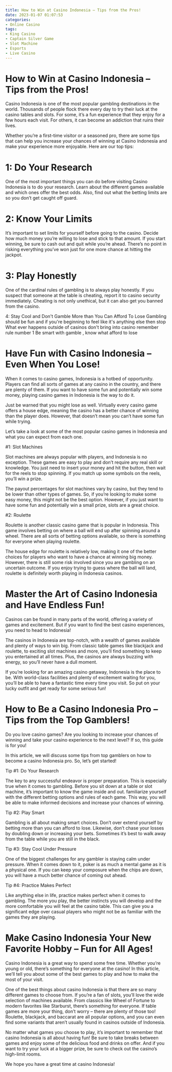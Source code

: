 ```yaml
---
title: How to Win at Casino Indonesia – Tips from the Pros!
date: 2023-01-07 01:07:53
categories:
- Online Casino
tags:
- King Casino
- Captain Silver Game
- Slot Machine
- Esports
- Live Casino
---
```



#  How to Win at Casino Indonesia – Tips from the Pros!

Casino Indonesia is one of the most popular gambling destinations in the world. Thousands of people flock there every day to try their luck at the casino tables and slots. For some, it’s a fun experience that they enjoy for a few hours each visit. For others, it can become an addiction that ruins their lives.

Whether you’re a first-time visitor or a seasoned pro, there are some tips that can help you increase your chances of winning at Casino Indonesia and make your experience more enjoyable. Here are our top tips:

# 1: Do Your Research

One of the most important things you can do before visiting Casino Indonesia is to do your research. Learn about the different games available and which ones offer the best odds. Also, find out what the betting limits are so you don’t get caught off guard.

# 2: Know Your Limits

It’s important to set limits for yourself before going to the casino. Decide how much money you’re willing to lose and stick to that amount. If you start winning, be sure to cash out and quit while you’re ahead. There’s no point in risking everything you’ve won just for one more chance at hitting the jackpot.

# 3: Play Honestly

One of the cardinal rules of gambling is to always play honestly. If you suspect that someone at the table is cheating, report it to casino security immediately. Cheating is not only unethical, but it can also get you banned from the casino.



4: Stay Cool and Don't Gamble More than You Can Afford To Lose Gambling should be fun and if you're beginning to feel like it's anything else then stop What ever happens outside of casinos don't bring into casino remember rule number 1 Be smart with gamble , know what afford to lose

#  Have Fun with Casino Indonesia – Even When You Lose!

When it comes to casino games, Indonesia is a hotbed of opportunity. Players can find all sorts of games at any casino in the country, and there are plenty of them. If you want to have some fun and potentially win some money, playing casino games in Indonesia is the way to do it.

Just be warned that you might lose as well. Virtually every casino game offers a house edge, meaning the casino has a better chance of winning than the player does. However, that doesn’t mean you can’t have some fun while trying.

Let’s take a look at some of the most popular casino games in Indonesia and what you can expect from each one.

#1: Slot Machines

Slot machines are always popular with players, and Indonesia is no exception. These games are easy to play and don’t require any real skill or knowledge. You just need to insert your money and hit the button, then wait for the reels to stop spinning. If you match up some symbols on the reels, you’ll win a prize.

The payout percentages for slot machines vary by casino, but they tend to be lower than other types of games. So, if you’re looking to make some easy money, this might not be the best option. However, if you just want to have some fun and potentially win a small prize, slots are a great choice.

#2: Roulette

Roulette is another classic casino game that is popular in Indonesia. This game involves betting on where a ball will end up after spinning around a wheel. There are all sorts of betting options available, so there is something for everyone when playing roulette.

The house edge for roulette is relatively low, making it one of the better choices for players who want to have a chance at winning big money. However, there is still some risk involved since you are gambling on an uncertain outcome. If you enjoy trying to guess where the ball will land, roulette is definitely worth playing in Indonesia casinos.

#  Master the Art of Casino Indonesia and Have Endless Fun!

Casinos can be found in many parts of the world, offering a variety of games and excitement. But if you want to find the best casino experiences, you need to head to Indonesia!

The casinos in Indonesia are top-notch, with a wealth of games available and plenty of ways to win big. From classic table games like blackjack and roulette, to exciting slot machines and more, you’ll find something to keep you entertained at all times. Plus, the casinos are always buzzing with energy, so you’ll never have a dull moment.

If you’re looking for an amazing casino getaway, Indonesia is the place to be. With world-class facilities and plenty of excitement waiting for you, you’ll be able to have a fantastic time every time you visit. So put on your lucky outfit and get ready for some serious fun!

#  How to Be a Casino Indonesia Pro – Tips from the Top Gamblers!

Do you love casino games? Are you looking to increase your chances of winning and take your casino experience to the next level? If so, this guide is for you!

In this article, we will discuss some tips from top gamblers on how to become a casino Indonesia pro. So, let’s get started!

Tip #1: Do Your Research

The key to any successful endeavor is proper preparation. This is especially true when it comes to gambling. Before you sit down at a table or slot machine, it’s important to know the game inside and out. familiarize yourself with the different betting options and rules of each game. This way, you will be able to make informed decisions and increase your chances of winning.

Tip #2: Play Smart

Gambling is all about making smart choices. Don’t over extend yourself by betting more than you can afford to lose. Likewise, don’t chase your losses by doubling down or increasing your bets. Sometimes it’s best to walk away from the table while you are still in the black.

Tip #3: Stay Cool Under Pressure

One of the biggest challenges for any gambler is staying calm under pressure. When it comes down to it, poker is as much a mental game as it is a physical one. If you can keep your composure when the chips are down, you will have a much better chance of coming out ahead.

Tip #4: Practice Makes Perfect

Like anything else in life, practice makes perfect when it comes to gambling. The more you play, the better instincts you will develop and the more comfortable you will feel at the casino table. This can give you a significant edge over casual players who might not be as familiar with the games they are playing.

#  Make Casino Indonesia Your New Favorite Hobby – Fun for All Ages!

Casino Indonesia is a great way to spend some free time. Whether you’re young or old, there’s something for everyone at the casino! In this article, we’ll tell you about some of the best games to play and how to make the most of your visit. 

One of the best things about casino Indonesia is that there are so many different games to choose from. If you’re a fan of slots, you’ll love the wide selection of machines available. From classics like Wheel of Fortune to modern favorites like Starburst, there’s something for everyone. If table games are more your thing, don’t worry – there are plenty of those too! Roulette, blackjack, and baccarat are all popular options, and you can even find some variants that aren’t usually found in casinos outside of Indonesia. 

No matter what games you choose to play, it’s important to remember that casino Indonesia is all about having fun! Be sure to take breaks between games and enjoy some of the delicious food and drinks on offer. And if you want to try your luck at a bigger prize, be sure to check out the casino’s high-limit rooms. 

We hope you have a great time at casino Indonesia!